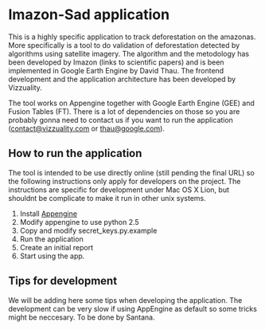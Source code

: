 Imazon-Sad application
================

This is a highly specific application to track deforestation on the amazonas. More specifically is a tool to do validation of deforestation detected by algorithms using satellite imagery. The algorithm and the metodology has been developed by Imazon (links to scientific papers) and is been implemented in Google Earth Engine by David Thau. The frontend development and the application architecture has been developed by Vizzuality.

The tool works on Appengine together with Google Earth Engine (GEE) and Fusion Tables (FT). There is a lot of dependencies on those so you are probably gonna need to contact us if you want to run the application (contact@vizzuality.com or thau@google.com).

How to run the application
---------------------

The tool is intended to be use directly online (still pending the final URL) so the following instructions only apply for developers on the project. The instructions are specific for development under Mac OS X Lion, but shouldnt be complicate to make it run in other unix systems.


1. Install [Appengine](http://code.google.com/intl/en/appengine/)
2. Modify appengine to use python 2.5
3. Copy and modify secret_keys.py.example
4. Run the application
5. Create an initial report
6. Start using the app.

Tips for development
---------------------
We will be adding here some tips when developing the application. The development can be very slow if using AppEngine as default so some tricks might be neccesary. To be done by Santana.

